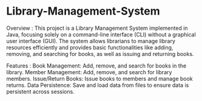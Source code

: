 # Library-Management-System

Overview :
This project is a Library Management System implemented in Java, focusing solely on a command-line interface (CLI) without a graphical user interface (GUI). The system allows librarians to manage library resources efficiently and provides basic functionalities like adding, removing, and searching for books, as well as issuing and returning books.

Features :
Book Management: Add, remove, and search for books in the library.
Member Management: Add, remove, and search for library members.
Issue/Return Books: Issue books to members and manage book returns.
Data Persistence: Save and load data from files to ensure data is persistent across sessions.

